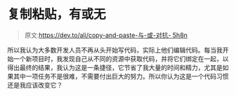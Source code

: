# 复制粘贴，有或无

> 原文:[https://dev.to/ali/copy-and-paste-与-或-对抗- 5h8n](https://dev.to/ali/copy-and-paste--with-or-against--5h8n)

所以我认为大多数开发人员不再从头开始写代码，实际上他们编辑代码。每当我开始一个新项目时，我发现自己从不同的资源中获取代码，并将它们绑定在一起，以得出最终的结果，我认为这是一条捷径，它节省了我大量的时间和精力，尤其是如果其中一项任务不是很难，不需要付出巨大的努力。所以你认为这是一个代码习惯还是我应该改变它？